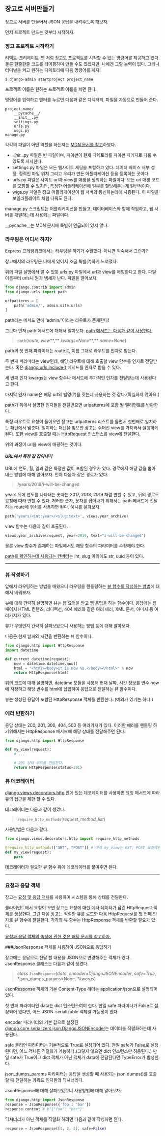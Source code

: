## 장고로 서버만들기

장고로 서버를 만들어서 JSON 응답을 내려주도록 해보자.

먼저 프로젝트 만드는 것부터 시작하자.

### 장고 프로젝트 시작하기

리액트-크리에이트-앱 처럼 장고도 프로젝트를 시작할 수 있는 명령어를 제공하고 있다. 물론 한줄한줄 코드를 타이핑하며 만들 수도 있겠지만, 나에겐 그럴 능력이 없다. 그러니 터미널을 켜고 원하는 디렉토리에 다음 명령어를 치자!

```
$ django-admin startproject project_name
```

프로젝트 이름은 원하는 프로젝트 이름을 치면 된다.

명령어를 입력하고 엔터를 누르면 다음과 같은 디렉터리, 파일을 자동으로 만들어 준다.

```
project_name/
    __pycache__/
    __init__.py
    settings.py
    urls.py
    wsgi.py
manage.py
```

각각의 파일이 어떤 역할을 하는지는 [MDN 문서를 참고](https://developer.mozilla.org/en-US/docs/Learn/Server-side/Django/skeleton_website)하였다.

- \__init__.py 파일은 빈 파일이며, 파이썬이 현재 디렉토리를 파이썬 페키지로 다룰 수 있도록 지시한다.
- settings.py 파일은 모든 웹사이트 세팅을 포함하고 있다. 데이터 베이스 세부 설정, 정적인 파일 위치 그리고 우리가 만든 어플리케이션 등을 등록하는 곳이다.
- urls.py 파일은 사이트 url과 view를 매핑을 정의하는 파일이다. 모든 url 매핑 코드를 포함할 수 있지만, 특정한 어플리케이션에 일부를 할당해주는게 일반적이다.
- wigs.py 파일은 장고 어플리케이션이 웹 서버와 통신하는데에 사용된다. 이 파일을 보일러플레이트 처럼 다뤄도 된다.

manage.py 스크립트는 어플리케이션을 만들고, 데이터베이스와 함께 작업하고, 웹 서버를 개발하는데 사용되는 파일이다.

\__pycache__는 MDN 문서에 특별히 언급되어 있지 않다.

### 라우팅은 어디서 하지?

Express 프레임워크에서는 라우팅을 하기가 수월했다. 아니면 익숙해서 그런가?

장고에서의 라우팅은 나에게 있어서 조금 특별(?)하게 느껴졌다.

위의 파일 설명에서 알 수 있듯 urls.py 파일에서 url과 view를 매핑한다고 한다. 파일 이름부터 urls니 뭔가 냄새가 난다. 파일을 열어보자.

```python
from django.contrib import admin
from django.urls import path

urlpatterns = [
    path('admin/', admin.site.urls)
]
```

path라는 메서드 안에 'admin/'이라는 라우트가 존재한다!

그보다 먼저 path 메서드에 대해서 알아보자. [path 메서드는 다음과 같이 사용한다.](https://docs.djangoproject.com/en/2.2/ref/urls/#path)

>`path`(*route*, *view***,** *kwargs=None***,** *name=None*)

path의 첫 번째 파라미터는 route로, 이름 그대로 라우트를 인자로 받는다. 

두 번째 파라미터는 view인데, 해당 라우트에 대해 호출할 view 함수를 인자로 전달받는다.  혹은 [django.urls.include()](https://docs.djangoproject.com/en/2.2/ref/urls/#django.urls.include) 메서드를 인자로 받을 수 있다.

세 번째 인자 kwargs는 view 함수나 메서드에 추가적인 인자를 전달받는데 사용된다고 한다.

마지막 인자 name은 해당 url의 별명(?)을 짓는데 사용하는 것 같다.(확실하지 않아요.)

path가 위에서 설명한 인자들을 전달받으면 urlpatterns에 포함 될 엘리먼트를 반환한다.

특정 라우트로 요청이 들어오면 장고는 urlpatterns 리스트를 돌면서 첫번째로 일치하는 패턴에서 멈춘다. 일치하는 패턴을 찾으면 장고는 주어진 view를 가져와서 실행하게 된다. 또한 view를 호출할 때는 HttpRequest 인스턴스를 view에 전달한다.

위의 과정이 url을 view에 매핑하는 것이다.

#### *URL에서 특정 값 잡아내기*

URL에 연도, 월, 일과 같은 특정한 값이 포함된 경우가 있다. 경로에서 해당 값을 뽑아 내는 방법에 대해 알아보자. 먼저 다음과 같은 경로가 있다.

> /years/2019/i-will-be-changed

years 뒤에 연도를 나타내는 숫자는 2017, 2018, 2019 처럼 변할 수 있고, 뒤의 경로도 요청에 따라 변할 수 있다. 저러한 숫자, 문자를 잡아내기 위해서는 path 메서드에 전달하는 route에 꺾쇠를 사용하면 된다. 예시를 살펴보자.

```python
path('years/<int:year>/<slug:text>', views.year_archive)
```

view 함수는 다음과 같이 호출된다.

```python
views.year_archive(request, year=2019, text="i-will-be-changed")
```

물론 view 함수가 존재하는 파일에서도 해당 함수의 파라미터를 수정해야 한다.

[path를 확인하는데 사용되는 컨버터](https://docs.djangoproject.com/ko/2.2/topics/http/urls/)는 int, slug 이외에도 str, uuid 등이 있다.

___

### 뷰 작성하기

앞에서 라우팅하는 방법을 배웠으니 라우팅을 핸들링하는 [뷰 함수를 작성하는 방법](https://docs.djangoproject.com/ko/2.2/topics/http/views/)에 대해서 배워보자.

뷰에 대해 간략히 설명하면 뷰는 웹 요청을 받고 웹 응답을 하는 함수이다. 응답에는 웹 페이지 HTML 컨텐츠, 리디렉션, 404 에러와 같은 여러 에러, XML 문서, 이미지 등 여러가지가 있다. 

뷰가 무엇인지 간략히 살펴보았으니 사용하는 방법 등에 대해 알아보자.

다음은 현재 날짜와 시간을 반환하는 뷰 함수이다.

```python
from django.http import HttpResponse
import datetime

def current_datetime(request):
    now = datetime.datetime.now()
    html = "<html><body>It is now %s.</body></html>" % now
    return HttpResponse(html)
```

위의 코드에 대해 설명하면, datetime  모듈을 사용해 현재 날짜, 시간 정보를 변수 now에 저장하고 해당 변수를 html에 삽입하여 응답으로 전달하는 뷰 함수이다.

 뷰는 생성된 응답이 포함된 HttpResponse 객체를 반환한다. (예외가 있기는 하다.)

### 에러 반환하기

응답 상태는 200, 201, 300, 404, 500 등 여러가지가 있다. 이러한 에러를 핸들링 하기위해서는 HttpResponse 메서드에 해당 상태를 전달해주면 된다.

```python
from django.http import HttpResponse

def my_view(request):
    # ...

    # 201 상태 코드를 전달한다.
    return HttpResponse(status=201)
```

### 뷰 데코레이터

[django.views.decorators.http](https://docs.djangoproject.com/ko/2.2/topics/http/decorators/#module-django.views.decorators.http) 안에 있는 데코레이터를 사용하면 요청 메서드에 따라 뷰의 접근을 제한 할 수 있다.

데코레이터는 다음과 같이 생겼다.

>`require_http_methods`(*request_method_list*)

사용방법은 다음과 같다.

```python
from django.views.decorators.http import require_http_methods

@require_http_methods(["GET", "POST"]) # 아래 my_view는 GET, POST 요청에만 응답한다.
def my_view(request):
    pass
```

데코레이터가 필요한 뷰 함수 위에 데코레이터를 붙여주면 된다. 

___

### 요청과 응답 객체

장고는 [요청 및 응답 객체](https://docs.djangoproject.com/en/2.2/ref/request-response/#django.http.HttpResponse)를 사용하여 시스템을 통해 상태를 전달한다.

클라이언트에서 요청이 오면 장고는 요청에 대한 메타 데이터가 담긴 HttpRequest 객체를 생성한다. 그런 다음 장고는 적절한 뷰를 로드한 다음 HttpRequest를 첫 번째 인자로 뷰 함수에 전달한다. 각각의 뷰 함수는 HttpResponse 객체를 반환할 필요가 있다.

[요청과 응답 객체의 속성에 관한 것은 해당 문서를 참고하자.](https://docs.djangoproject.com/en/2.2/ref/request-response/#django.http.HttpResponse)

###JsonResponse 객체를 사용하여 JSON으로 응답하기

장고에는 응답으로 전달 할 내용을 JSON으로 변경해주는 객체가 있다. JsonResponse 클래스는 다음과 같이 생겼다.

>*class* `JsonResponse`(*data*, *encoder=DjangoJSONEncoder*, *safe=True*, *json_dumps_params=None, **kwargs*)

JsonResponse 객체의 기본 Content-Type 헤더는 application/json으로 설정되어 있다.

첫 번째 파라미터인 data는 dict 인스턴스여야 한다. 만일 safe 파라미터가 False로 설정되어 있다면, 어느 JSON-serializable 객체일 가능성이 있다.

encoder 파라미터의 기본 값으로 설정된 [django.core.serializers.json.DjangoJSONEncoder](https://docs.djangoproject.com/en/2.2/topics/serialization/#django.core.serializers.json.DjangoJSONEncoder)는  데이터를 직렬화하는데 사용된다.

safe 불리언 파라미터는 기본적으로 True로 설정되어 있다. 만일 safe가 False로 설정된다면, 어느 객체든 직렬화가 가능하다.(그렇지 않으면 dict 인스턴스만 허용된다.) 만일 safe가 True이고 dict 객체가 아닌 객체가 data에 전달된다면 TypeError가 발생한다.

json_dumps_params 파라미터는 응답을 생성할 때 사용되는 json.dumps()를 호출할 때 전달하는 키워드 인자들의 딕셔너리다.

JsonResponse에 대해 살펴보았으니 사용방법에 대해 알아보자.

```python
from django.http import JsonResponse
response = JsonResponse({'foo': 'bar'})
response.content # b'{"foo": "bar"}'
```

딕셔너리가 아닌 객체를 직렬화 하려면 다음과 같이 작성하면 된다.

```python
response = JsonResponse([1, 2, 3], safe=False)
```

